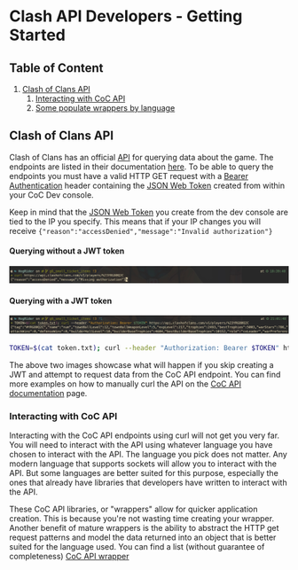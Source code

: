 # Clash API Developers - Getting Started

## Table of Content

1. [Clash of Clans API](#1)
    1. [Interacting with CoC API](#1.1)
    2. [Some populate wrappers by language](#1.2)

## Clash of Clans API <a name="1"></a>

Clash of Clans has an official [API](https://developer.clashofclans.com/#/) for querying data about the game. The
endpoints are listed in their documentation [here](https://developer.clashofclans.com/#/documentation). To be able to
query the endpoints you must have a valid HTTP GET request with
a [Bearer Authentication](https://swagger.io/docs/specification/authentication/bearer-authentication/) header containing
the [JSON Web Token](https://jwt.io/introduction) created from within your CoC Dev console.

Keep in mind that the [JSON Web Token](https://jwt.io/introduction) you create from the dev console are tied to the IP
you specify. This means that if your IP changes you will
receive `{"reason":"accessDenied","message":"Invalid authorization"}`

#### Querying without a JWT token

![With not JWT](images/img_getting_started/01_curl_wno_jwt.png)

#### Querying with a JWT token

![img.png](images/img_getting_started/02_curl_w_jwt.png)

```bash
TOKEN=$(cat token.txt); curl --header "Authorization: Bearer $TOKEN" https://api.clashofclans.com/v1/players/%23YRG80Q2C
```

The above two images showcase what will happen if you skip creating a JWT and attempt to request data from the
CoC API endpoint. You can find more examples on how to manually curl the API on the
[CoC API documentation](https://developer.clashofclans.com/#/documentation) page.

### Interacting with CoC API <a name="1.1"></a>

Interacting with the CoC API endpoints using curl will not get you very far.
You will need to interact with the API using whatever language you have chosen to interact with the API.
The language you pick does not matter. Any modern language that supports sockets will allow you to interact with the
API.
But some languages are better suited for this purpose, especially the ones that already have libraries that
developers have written to interact with the API.

These CoC API libraries, or "wrappers" allow for quicker application creation.
This is because you're not wasting time creating your wrapper.
Another benefit of mature wrappers is the ability to abstract the HTTP get request patterns and model the data
returned into an object that is better suited for the language used.
You can find a list (without guarantee of completeness) [CoC API wrapper](https://coc-libs.vercel.app/)
